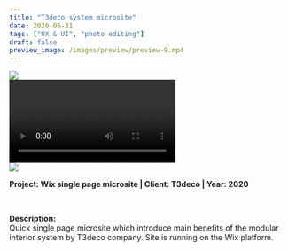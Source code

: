```yaml
---
title: "T3deco system microsite"
date: 2020-05-31
tags: ["UX & UI", "photo editing"]
draft: false
preview_image: /images/preview/preview-9.mp4
---
```




<div class="col-adapt-single col">


<div class="row-adapt-double row" style="margin: 0 !important;">
<div class="col mr-2" style="padding: 0 !important;">
<img class="my-2" src = "/images/ux-ui-webdesign-single-page-site-deco/ux-ui-webdesign-single-page-site-deco-1.jpg">
</div>
<div class="col ml-2" style="padding: 0 !important;">
<video loop autoplay class="my-2" src="/images/ux-ui-webdesign-single-page-site-deco/ux-ui-webdesign-single-page-site-deco-2.mp4"></video>
</div>
</div>

<img class="my-2" src = "/images/ux-ui-webdesign-single-page-site-deco/ux-ui-webdesign-single-page-site-deco-3.jpg">

</div>


<div class="col-adapt-single col" style="margin-bottom: 5rem !important;">

	
**Project: Wix single page microsite | Client: T3deco | Year: 2020**

<br>

**Description:**
<br>
Quick single page microsite which introduce main benefits of the modular interior system by T3deco company. Site is running on the Wix platform.


</div>

